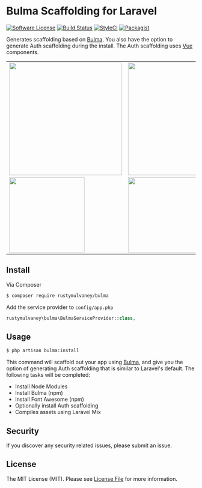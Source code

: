 # Bulma Scaffolding for Laravel

[![Software License][ico-license]](LICENSE)
[![Build Status](https://travis-ci.org/rustymulvaney/bulma.svg?branch=master)](https://travis-ci.org/rustymulvaney/bulma)
[![StyleCI](https://styleci.io/repos/85115363/shield?branch=master)](https://styleci.io/repos/85115363)
[![Packagist](https://img.shields.io/packagist/v/rustymulvaney/bulma.svg?style=flat-square)](https://packagist.org/packages/rustymulvaney/bulma)

Generates scaffolding based on [Bulma](http://bulma.io/).  You also have the option to generate Auth scaffolding during the install. The Auth scaffolding uses [Vue](http://vuejs.org/) components.

| | |
|------------ | -------------|
<img src="https://rustymulvaney.github.io/assets/images/bulma/HomePage.png" width="300px"> | <img src="https://rustymulvaney.github.io/assets/images/bulma/Dashboard.png" width="300px">
<img src="https://rustymulvaney.github.io/assets/images/bulma/Login.png" width="200px"> | <img src="https://rustymulvaney.github.io/assets/images/bulma/Register.png" width="200px">

## Install

Via Composer

``` bash
$ composer require rustymulvaney/bulma
```

Add the service provider to `config/app.php`

``` php
rustymulvaney\bulma\BulmaServiceProvider::class,
```

## Usage

``` bash
$ php artisan bulma:install
```

This command will scaffold out your app using [Bulma](http://bulma.io/), and give you the option of generating Auth 
scaffolding that is similar to Laravel's default.  The following tasks will be completed:

- Install Node Modules
- Install Bulma (npm)
- Install Font Awesome (npm)
- Optionally install Auth scaffolding
- Compiles assets using Laravel Mix


## Security

If you discover any security related issues, please submit an issue.

## License

The MIT License (MIT). Please see [License File](LICENSE.md) for more information.

[ico-license]: https://img.shields.io/badge/license-MIT-brightgreen.svg?style=flat-square

